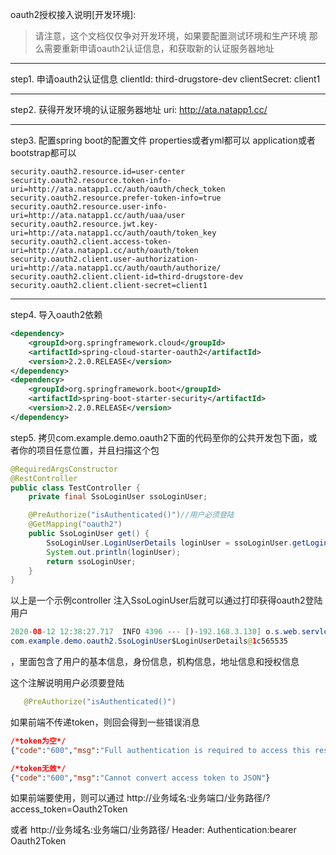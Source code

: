 
oauth2授权接入说明[开发环境]:

> 请注意，这个文档仅仅争对开发环境，如果要配置测试环境和生产环境
> 那么需要重新申请oauth2认证信息，和获取新的认证服务器地址

---

step1. 申请oauth2认证信息
clientId:      third-drugstore-dev
clientSecret:  client1

---

step2. 获得开发环境的认证服务器地址
uri: http://ata.natapp1.cc/

---

step3. 配置spring boot的配置文件
properties或者yml都可以
application或者bootstrap都可以

```properties
security.oauth2.resource.id=user-center
security.oauth2.resource.token-info-uri=http://ata.natapp1.cc/auth/oauth/check_token
security.oauth2.resource.prefer-token-info=true
security.oauth2.resource.user-info-uri=http://ata.natapp1.cc/auth/uaa/user
security.oauth2.resource.jwt.key-uri=http://ata.natapp1.cc/auth/oauth/token_key
security.oauth2.client.access-token-uri=http://ata.natapp1.cc/auth/oauth/token
security.oauth2.client.user-authorization-uri=http://ata.natapp1.cc/auth/oauth/authorize/
security.oauth2.client.client-id=third-drugstore-dev
security.oauth2.client.client-secret=client1
```

---

step4. 导入oauth2依赖
```xml
<dependency>
    <groupId>org.springframework.cloud</groupId>
    <artifactId>spring-cloud-starter-oauth2</artifactId>
    <version>2.2.0.RELEASE</version>
</dependency>
<dependency>
    <groupId>org.springframework.boot</groupId>
    <artifactId>spring-boot-starter-security</artifactId>
    <version>2.2.0.RELEASE</version>
</dependency>
```

step5. 拷贝com.example.demo.oauth2下面的代码至你的公共开发包下面，或者你的项目任意位置，并且扫描这个包

```java
@RequiredArgsConstructor
@RestController
public class TestController {
    private final SsoLoginUser ssoLoginUser;

    @PreAuthorize("isAuthenticated()")//用户必须登陆
    @GetMapping("oauth2")
    public SsoLoginUser get() {
        SsoLoginUser.LoginUserDetails loginUser = ssoLoginUser.getLoginUser();
        System.out.println(loginUser);
        return ssoLoginUser;
    }
}
```

以上是一个示例controller
注入SsoLoginUser后就可以通过打印获得oauth2登陆用户
```java
2020-08-12 12:38:27.717  INFO 4396 --- [)-192.168.3.130] o.s.web.servlet.DispatcherServlet        : Completed initialization in 8 ms
com.example.demo.oauth2.SsoLoginUser$LoginUserDetails@1c565535
```
，里面包含了用户的基本信息，身份信息，机构信息，地址信息和授权信息

这个注解说明用户必须要登陆
```java
   @PreAuthorize("isAuthenticated()")
```
如果前端不传递token，则回会得到一些错误消息
```json
/*token为空*/
{"code":"600","msg":"Full authentication is required to access this resource"}

/*token无效*/
{"code":"600","msg":"Cannot convert access token to JSON"}
```

如果前端要使用，则可以通过
http://业务域名:业务端口/业务路径/?access_token=Oauth2Token

或者
http://业务域名:业务端口/业务路径/
Header: Authentication:bearer Oauth2Token